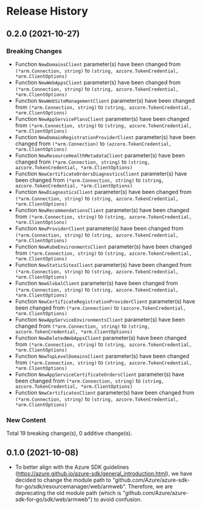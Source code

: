 # Release History

## 0.2.0 (2021-10-27)
### Breaking Changes

- Function `NewDomainsClient` parameter(s) have been changed from `(*arm.Connection, string)` to `(string, azcore.TokenCredential, *arm.ClientOptions)`
- Function `NewWebAppsClient` parameter(s) have been changed from `(*arm.Connection, string)` to `(string, azcore.TokenCredential, *arm.ClientOptions)`
- Function `NewWebSiteManagementClient` parameter(s) have been changed from `(*arm.Connection, string)` to `(string, azcore.TokenCredential, *arm.ClientOptions)`
- Function `NewAppServicePlansClient` parameter(s) have been changed from `(*arm.Connection, string)` to `(string, azcore.TokenCredential, *arm.ClientOptions)`
- Function `NewDomainRegistrationProviderClient` parameter(s) have been changed from `(*arm.Connection)` to `(azcore.TokenCredential, *arm.ClientOptions)`
- Function `NewResourceHealthMetadataClient` parameter(s) have been changed from `(*arm.Connection, string)` to `(string, azcore.TokenCredential, *arm.ClientOptions)`
- Function `NewCertificateOrdersDiagnosticsClient` parameter(s) have been changed from `(*arm.Connection, string)` to `(string, azcore.TokenCredential, *arm.ClientOptions)`
- Function `NewDiagnosticsClient` parameter(s) have been changed from `(*arm.Connection, string)` to `(string, azcore.TokenCredential, *arm.ClientOptions)`
- Function `NewRecommendationsClient` parameter(s) have been changed from `(*arm.Connection, string)` to `(string, azcore.TokenCredential, *arm.ClientOptions)`
- Function `NewProviderClient` parameter(s) have been changed from `(*arm.Connection, string)` to `(string, azcore.TokenCredential, *arm.ClientOptions)`
- Function `NewKubeEnvironmentsClient` parameter(s) have been changed from `(*arm.Connection, string)` to `(string, azcore.TokenCredential, *arm.ClientOptions)`
- Function `NewStaticSitesClient` parameter(s) have been changed from `(*arm.Connection, string)` to `(string, azcore.TokenCredential, *arm.ClientOptions)`
- Function `NewGlobalClient` parameter(s) have been changed from `(*arm.Connection, string)` to `(string, azcore.TokenCredential, *arm.ClientOptions)`
- Function `NewCertificateRegistrationProviderClient` parameter(s) have been changed from `(*arm.Connection)` to `(azcore.TokenCredential, *arm.ClientOptions)`
- Function `NewAppServiceEnvironmentsClient` parameter(s) have been changed from `(*arm.Connection, string)` to `(string, azcore.TokenCredential, *arm.ClientOptions)`
- Function `NewDeletedWebAppsClient` parameter(s) have been changed from `(*arm.Connection, string)` to `(string, azcore.TokenCredential, *arm.ClientOptions)`
- Function `NewTopLevelDomainsClient` parameter(s) have been changed from `(*arm.Connection, string)` to `(string, azcore.TokenCredential, *arm.ClientOptions)`
- Function `NewAppServiceCertificateOrdersClient` parameter(s) have been changed from `(*arm.Connection, string)` to `(string, azcore.TokenCredential, *arm.ClientOptions)`
- Function `NewCertificatesClient` parameter(s) have been changed from `(*arm.Connection, string)` to `(string, azcore.TokenCredential, *arm.ClientOptions)`

### New Content


Total 19 breaking change(s), 0 additive change(s).


## 0.1.0 (2021-10-08)
- To better align with the Azure SDK guidelines (https://azure.github.io/azure-sdk/general_introduction.html), we have decided to change the module path to "github.com/Azure/azure-sdk-for-go/sdk/resourcemanager/web/armweb". Therefore, we are deprecating the old module path (which is "github.com/Azure/azure-sdk-for-go/sdk/web/armweb") to avoid confusion.